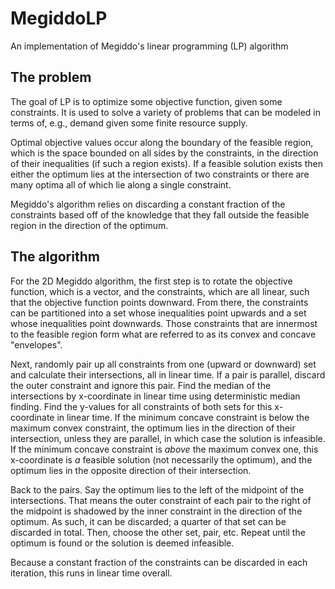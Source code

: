 # MegiddoLP
An implementation of Megiddo's linear programming (LP) algorithm

## The problem

The goal of LP is to optimize some objective function, given some constraints.
It is used to solve a variety of problems that can be modeled in terms of,
e.g., demand given some finite resource supply.

Optimal objective values occur along the boundary of the feasible region, which
is the space bounded on all sides by the constraints, in the direction of their
inequalities (if such a region exists).  If a feasible solution exists then
either the optimum lies at the intersection of two constraints or there are
many optima all of which lie along a single constraint.

Megiddo's algorithm relies on discarding a constant fraction of the constraints
based off of the knowledge that they fall outside the feasible region in the
direction of the optimum.

## The algorithm

For the 2D Megiddo algorithm, the first step is to rotate the objective
function, which is a vector, and the constraints, which are all linear, such
that the objective function points downward.  From there, the constraints can
be partitioned into a set whose inequalities point upwards and a set whose
inequalities point downwards.  Those constraints that are innermost to the
feasible region form what are referred to as its convex and concave
"envelopes".

Next, randomly pair up all constraints from one (upward or downward) set and
calculate their intersections, all in linear time.  If a pair is parallel,
discard the outer constraint and ignore this pair.  Find the median of the
intersections by x-coordinate in linear time using deterministic median
finding.  Find the y-values for all constraints of both sets for this
x-coordinate in linear time.  If the minimum concave constraint is below the
maximum convex constraint, the optimum lies in the direction of their
intersection, unless they are parallel, in which case the solution is
infeasible.  If the minimum concave constraint is *above* the maximum convex
one, this x-coordinate is *a* feasible solution (not necessarily the optimum),
and the optimum lies in the opposite direction of their intersection.

Back to the pairs.  Say the optimum lies to the left of the midpoint of the
intersections.  That means the outer constraint of each pair to the right of
the midpoint is shadowed by the inner constraint in the direction of the
optimum.  As such, it can be discarded; a quarter of that set can be discarded
in total.  Then, choose the other set, pair, etc.  Repeat until the optimum
is found or the solution is deemed infeasible.

Because a constant fraction of the constraints can be discarded in each
iteration, this runs in linear time overall.
